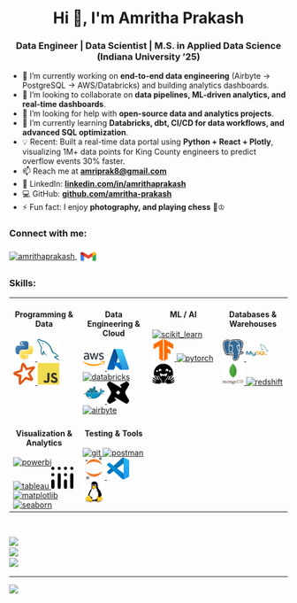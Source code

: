 <link href="https://cdn.jsdelivr.net/npm/bootstrap@5.3.3/dist/css/bootstrap.min.css" rel="stylesheet" integrity="sha384-QWTKZyjpPEjISv5WaRU9OFeRpok6YctnYmDr5pNlyT2bRjXh0JMhjY6hW+ALEwIH" crossorigin="anonymous">

<h1 align="center">Hi 👋, I'm Amritha Prakash</h1>
<h3 align="center">Data Engineer | Data Scientist | M.S. in Applied Data Science (Indiana University ’25)</h3>

- 🔭 I’m currently working on **end-to-end data engineering** (Airbyte → PostgreSQL → AWS/Databricks) and building analytics dashboards.
- 👯 I’m looking to collaborate on **data pipelines, ML-driven analytics, and real-time dashboards**.
- 🤝 I’m looking for help with **open-source data and analytics projects**.
- 🌱 I’m currently learning **Databricks, dbt, CI/CD for data workflows, and advanced SQL optimization**.
- 💡 Recent: Built a real-time data portal using **Python + React + Plotly**, visualizing 1M+ data points for King County engineers to predict overflow events 30% faster.
- 📫 Reach me at **<a href="mailto:amriprak8@gmail.com">amriprak8@gmail.com</a>**
- 🔗 LinkedIn: **<a href="https://www.linkedin.com/in/amrithaprakash" target="_blank">linkedin.com/in/amrithaprakash</a>**
- 💻 GitHub: **<a href="https://github.com/amritha-prakash" target="_blank">github.com/amritha-prakash</a>**
- ⚡ Fun fact: I enjoy **photography, and playing chess** 🎥♔

<h3 align="left">Connect with me:</h3>
<p align="left">
  <a href="https://www.linkedin.com/in/amrithaprakash" target="blank">
    <img align="center" src="https://raw.githubusercontent.com/rahuldkjain/github-profile-readme-generator/master/src/images/icons/Social/linked-in-alt.svg" alt="amrithaprakash" height="30" width="40" />
  </a>
  <a href="mailto:amriprak8@gmail.com" target="blank">
    <img align="center" src="https://raw.githubusercontent.com/edent/SuperTinyIcons/master/images/svg/gmail.svg" alt="email" height="30" width="40" />
  </a>
</p>

<h3>Skills:</h3>

<table>
  <tr>
    <td valign="top" width="25%">
      <h4 align="center">Programming & Data</h4>
      <a href="https://www.python.org" target="_blank" rel="noreferrer">
        <img src="https://raw.githubusercontent.com/devicons/devicon/master/icons/python/python-original.svg" alt="python" width="40" height="40"/>
      </a>
      <a href="https://en.wikipedia.org/wiki/SQL" target="_blank" rel="noreferrer">
        <img src="https://raw.githubusercontent.com/devicons/devicon/master/icons/mysql/mysql-original.svg" alt="sql" width="40" height="40"/>
      </a>
      <a href="https://spark.apache.org/" target="_blank" rel="noreferrer">
        <img src="https://raw.githubusercontent.com/devicons/devicon/master/icons/apachespark/apachespark-original.svg" alt="pyspark" width="40" height="40"/>
      </a>
      <a href="https://developer.mozilla.org/en-US/docs/Web/JavaScript" target="_blank" rel="noreferrer">
        <img src="https://raw.githubusercontent.com/devicons/devicon/master/icons/javascript/javascript-original.svg" alt="javascript" width="40" height="40"/>
      </a>
    </td>
    <td valign="top" width="25%">
      <h4 align="center">Data Engineering & Cloud</h4>
      <a href="https://aws.amazon.com" target="_blank" rel="noreferrer">
        <img src="https://raw.githubusercontent.com/devicons/devicon/master/icons/amazonwebservices/amazonwebservices-original.svg" alt="aws" width="40" height="40"/>
      </a>
      <a href="https://azure.microsoft.com" target="_blank" rel="noreferrer">
        <img src="https://raw.githubusercontent.com/devicons/devicon/master/icons/azure/azure-original.svg" alt="azure" width="40" height="40"/>
      </a>
      <a href="https://www.databricks.com/" target="_blank" rel="noreferrer">
        <img src="https://raw.githubusercontent.com/simple-icons/simple-icons/develop/icons/databricks.svg" alt="databricks" width="40" height="40"/>
      </a>
      <a href="https://www.docker.com" target="_blank" rel="noreferrer">
        <img src="https://raw.githubusercontent.com/devicons/devicon/master/icons/docker/docker-original.svg" alt="docker" width="40" height="40"/>
      </a>
      <a href="https://www.getdbt.com/" target="_blank" rel="noreferrer">
        <img src="https://raw.githubusercontent.com/simple-icons/simple-icons/develop/icons/dbt.svg" alt="dbt" width="40" height="40"/>
      </a>
      <a href="https://airbyte.com" target="_blank" rel="noreferrer">
        <img src="https://avatars.githubusercontent.com/u/65667652?s=200&v=4" alt="airbyte" width="40" height="40"/>
      </a>
    </td>
    <td valign="top" width="25%">
      <h4 align="center">ML / AI</h4>
      <a href="https://scikit-learn.org/" target="_blank" rel="noreferrer">
        <img src="https://upload.wikimedia.org/wikipedia/commons/0/05/Scikit_learn_logo_small.svg" alt="scikit_learn" width="40" height="40"/>
      </a>
      <a href="https://www.tensorflow.org/" target="_blank" rel="noreferrer">
        <img src="https://raw.githubusercontent.com/devicons/devicon/master/icons/tensorflow/tensorflow-original.svg" alt="tensorflow" width="40" height="40"/>
      </a>
      <a href="https://pytorch.org/" target="_blank" rel="noreferrer">
        <img src="https://www.vectorlogo.zone/logos/pytorch/pytorch-icon.svg" alt="pytorch" width="40" height="40"/>
      </a>
      <a href="https://huggingface.co" target="_blank" rel="noreferrer">
        <img src="https://raw.githubusercontent.com/simple-icons/simple-icons/develop/icons/huggingface.svg" alt="huggingface" width="40" height="40"/>
      </a>
    </td>
    <td valign="top" width="25%">
      <h4 align="center">Databases & Warehouses</h4>
      <a href="https://www.postgresql.org/" target="_blank" rel="noreferrer">
        <img src="https://raw.githubusercontent.com/devicons/devicon/master/icons/postgresql/postgresql-original.svg" alt="postgresql" width="40" height="40"/>
      </a>
      <a href="https://www.mysql.com/" target="_blank" rel="noreferrer">
        <img src="https://raw.githubusercontent.com/devicons/devicon/master/icons/mysql/mysql-original-wordmark.svg" alt="mysql" width="40" height="40"/>
      </a>
      <a href="https://www.mongodb.com/" target="_blank" rel="noreferrer">
        <img src="https://raw.githubusercontent.com/devicons/devicon/master/icons/mongodb/mongodb-original-wordmark.svg" alt="mongodb" width="40" height="40"/>
      </a>
      <a href="https://aws.amazon.com/redshift/" target="_blank" rel="noreferrer">
        <img src="https://raw.githubusercontent.com/simple-icons/simple-icons/develop/icons/amazonredshift.svg" alt="redshift" width="40" height="40"/>
      </a>
    </td>
  </tr>

  <tr>
    <td valign="top" width="25%">
      <h4 align="center">Visualization & Analytics</h4>
      <a href="https://powerbi.microsoft.com" target="_blank" rel="noreferrer">
        <img src="https://raw.githubusercontent.com/microsoft/PowerBI-Icons/main/SVG/Logo.svg" alt="powerbi" width="40" height="40"/>
      </a>
      <a href="https://www.tableau.com" target="_blank" rel="noreferrer">
        <img src="https://raw.githubusercontent.com/simple-icons/simple-icons/develop/icons/tableau.svg" alt="tableau" width="40" height="40"/>
      </a>
      <a href="https://plotly.com/python/" target="_blank" rel="noreferrer">
        <img src="https://raw.githubusercontent.com/simple-icons/simple-icons/develop/icons/plotly.svg" alt="plotly" width="40" height="40"/>
      </a>
      <a href="https://matplotlib.org/" target="_blank" rel="noreferrer">
        <img src="https://raw.githubusercontent.com/simple-icons/simple-icons/develop/icons/matplotlib.svg" alt="matplotlib" width="40" height="40"/>
      </a>
      <a href="https://seaborn.pydata.org/" target="_blank" rel="noreferrer">
        <img src="https://seaborn.pydata.org/_images/logo-mark-lightbg.svg" alt="seaborn" width="40" height="40"/>
      </a>
    </td>
    <td valign="top" width="25%">
      <h4 align="center">Testing & Tools</h4>
      <a href="https://git-scm.com/" target="_blank" rel="noreferrer">
        <img src="https://www.vectorlogo.zone/logos/git-scm/git-scm-icon.svg" alt="git" width="40" height="40"/>
      </a>
      <a href="https://www.postman.com/" target="_blank" rel="noreferrer">
        <img src="https://www.vectorlogo.zone/logos/getpostman/getpostman-icon.svg" alt="postman" width="40" height="40"/>
      </a>
      <a href="https://jupyter.org/" target="_blank" rel="noreferrer">
        <img src="https://raw.githubusercontent.com/devicons/devicon/master/icons/jupyter/jupyter-original.svg" alt="jupyter" width="40" height="40"/>
      </a>
      <a href="https://code.visualstudio.com/" target="_blank" rel="noreferrer">
        <img src="https://raw.githubusercontent.com/devicons/devicon/master/icons/vscode/vscode-original.svg" alt="vscode" width="40" height="40"/>
      </a>
      <a href="https://www.linux.org/" target="_blank" rel="noreferrer">
        <img src="https://raw.githubusercontent.com/devicons/devicon/master/icons/linux/linux-original.svg" alt="linux" width="40" height="40"/>
      </a>
    </td>
  </tr>
</table>

<br/>
<p>
  <img src="https://github-readme-stats.vercel.app/api?username=amritha-prakash&theme=dark&hide_border=false&include_all_commits=false&count_private=false" />
  <br/>
  <img src="https://github-readme-streak-stats.herokuapp.com/?user=amritha-prakash&theme=dark&hide_border=false" />
  <br/>
  <img src="https://github-readme-stats.vercel.app/api/top-langs/?username=amritha-prakash&theme=dark&hide_border=false&include_all_commits=false&count_private=false&layout=compact" />
</p>

---
<a href="https://visitcount.itsvg.in">
  <img src="https://visitcount.itsvg.in/api?id=amritha-prakash&icon=0&color=0" />
</a>
